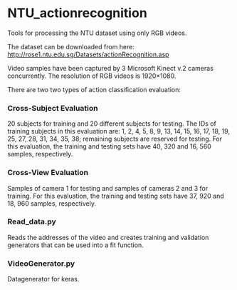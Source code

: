 # NTU_actionrecognition
Tools for processing the NTU dataset using only RGB videos.

The dataset can be downloaded from here: http://rose1.ntu.edu.sg/Datasets/actionRecognition.asp

Video samples have been captured by 3 Microsoft Kinect v.2 cameras concurrently. The resolution of RGB videos is 1920×1080.

There are two two types of action classification evaluation: 

### Cross-Subject Evaluation

20 subjects for training and 20 different subjects for testing. The IDs of training subjects in this evaluation are: 1, 2, 4, 5, 8, 9, 13, 14, 15, 16, 17, 18, 19, 25, 27, 28, 31, 34, 35, 38; remaining subjects are reserved for testing. For this evaluation, the training and testing sets have 40, 320 and 16, 560 samples, respectively.

### Cross-View Evaluation

Samples of camera 1 for testing and samples of cameras 2 and 3 for training. For this evaluation, the training and testing sets have 37, 920 and 18, 960 samples, respectively.

### Read_data.py

Reads the addresses of the video and creates training and validation generators that can be used into a fit function.

### VideoGenerator.py

Datagenerator for keras.

